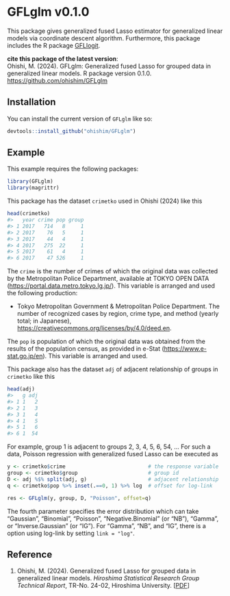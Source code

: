 
<!-- README.md is generated from README.Rmd. Please edit that file -->

# GFLglm v0.1.0

<!-- badges: start -->
<!-- badges: end -->

This package gives generalized fused Lasso estimator for generalized
linear models via coordinate descent algorithm. Furthermore, this
package includes the R package
[GFLlogit](https://github.com/ohishim/GFLlogit).

**cite this package of the latest version**:  
Ohishi, M. (2024). GFLglm: Generalized fused Lasso for grouped data in
generalized linear models. R package version 0.1.0.
<https://github.com/ohishim/GFLglm>

## Installation

You can install the current version of `GFLglm` like so:

``` r
devtools::install_github("ohishim/GFLglm")
```

## Example

This example requires the following packages:

``` r
library(GFLglm)
library(magrittr)
```

This package has the dataset `crimetko` used in Ohishi (2024) like this

``` r
head(crimetko)
#>   year crime pop group
#> 1 2017   714   8     1
#> 2 2017    76   5     1
#> 3 2017    44   4     1
#> 4 2017   275  22     1
#> 5 2017    61   4     1
#> 6 2017    47 526     1
```

The `crime` is the number of crimes of which the original data was
collected by the Metropolitan Police Department, available at TOKYO OPEN
DATA (<https://portal.data.metro.tokyo.lg.jp/>). This variable is
arranged and used the following production:

- Tokyo Metropolitan Government & Metropolitan Police Department. The
  number of recognized cases by region, crime type, and method (yearly
  total; in Japanese),
  <https://creativecommons.org/licenses/by/4.0/deed.en>.

The `pop` is population of which the original data was obtained from the
results of the population census, as provided in e-Stat
(<https://www.e-stat.go.jp/en>). This variable is arranged and used.

This package also has the dataset `adj` of adjacent relationship of
groups in `crimetko` like this

``` r
head(adj)
#>   g adj
#> 1 1   2
#> 2 1   3
#> 3 1   4
#> 4 1   5
#> 5 1   6
#> 6 1  54
```

For example, group 1 is adjacent to groups 2, 3, 4, 5, 6, 54, … For such
a data, Poisson regression with generalized fused Lasso can be executed
as

``` r
y <- crimetko$crime                           # the response variable  
group <- crimetko$group                       # group id
D <- adj %$% split(adj, g)                    # adjacent relationship
q <- crimetko$pop %>% inset(.==0, 1) %>% log  # offset for log-link

res <- GFLglm(y, group, D, "Poisson", offset=q)
```

The fourth parameter specifies the error distribution which can take
“Gaussian”, “Binomial”, “Poisson”, “Negative.Binomial” (or “NB”),
“Gamma”, or “Inverse.Gaussian” (or “IG”). For “Gamma”, “NB”, and “IG”,
there is a option using log-link by setting `link = "log"`.

## Reference

1.  Ohishi, M. (2024). Generalized fused Lasso for grouped data in
    generalized linear models. *Hiroshima Statistical Research Group
    Technical Report*, TR-No. 24-02, Hiroshima University.
    \[[PDF](http://www.math.sci.hiroshima-u.ac.jp/stat/TR/TR21/TR24-02.pdf)\]
